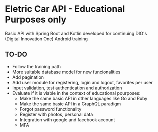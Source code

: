 # Eletric Car API - Educational Purposes only
Basic API with Spring Boot and Kotlin developed for continuing DIO's (Digital Innovation One) Android training

## TO-DO
+ Follow the training path
+ More suitable database model for new funcionalities
+ Add pagination
+ Add user module for registering, login and logout, favorites per user
+ Input validation, test authentication and authorization
+ Evaluate if it is viable in the context of educational pourposes:
    - Make the same basic API in other languages like Go and Ruby
    - Make the same basic API in a GraphQL paradigm
    - Forgot password functionality
    - Register with photos, personal data
    - Integration with google and facebook account
    - MFA